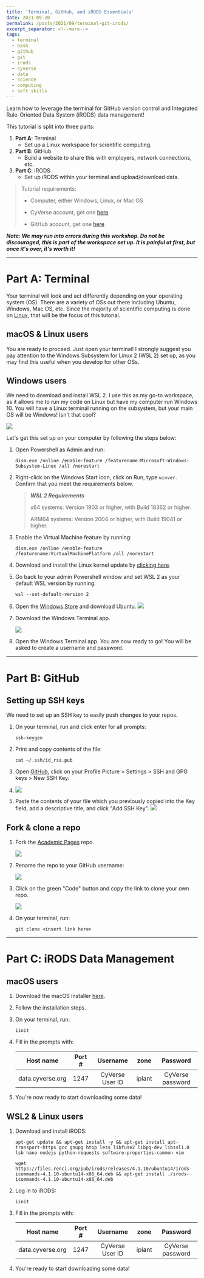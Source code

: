 ```yaml
---
title: 'Terminal, GitHub, and iRODS Essentials'
date: 2021-09-20
permalink: /posts/2021/09/terminal-git-irods/
excerpt_separator: <!--more-->
tags:
  - terminal
  - bash
  - github
  - git 
  - irods
  - cyverse
  - data
  - science
  - computing
  - soft skills
---
```


Learn how to leverage the terminal for GitHub version control and Integrated Rule-Oriented Data System (iRODS) data management!
<!--more-->
This tutorial is split into three parts: 
1. **Part A**: Terminal 
   * Set up a Linux workspace for scientific computing. 
2. **Part B**: GitHub
   * Build a website to share this with employers, network connections, etc. 
3. **Part C**: iRODS
   * Set up iRODS within your terminal and upload/download data.  

> Tutorial requirements: 
> 
> * Computer, either Windows, Linux, or Mac OS
> 
> * CyVerse account, get one [here](https://user.cyverse.org/register)
> 
> * GitHub account, get one [here](https://github.com/signup?ref_cta=Sign+up&ref_loc=header+logged+out&ref_page=%2F&source=header-home)

***Note: We may run into errors during this workshop. Do not be discouraged, this is part of the workspace set up. It is painful at first, but once it's over, it's worth it!***

---

# Part A: Terminal

Your terminal will look and act differently depending on your operating system (OS). There are a variety of OSs out there including Ubuntu, Windows, Mac OS, etc. Since the majority of scientific computing is done on [Linux](https://www.linux.org/), that will be the focus of this tutorial. 

## macOS & Linux users

You are ready to proceed. Just open your terminal! I strongly suggest you pay attention to the Windows Subsystem for Linux 2 (WSL 2) set up, as you may find this useful when you develop for other OSs. 

## Windows users

We need to download and install WSL 2. I use this as my go-to workspace, as it allows me to run my code on Linux but have my computer run Windows 10. You will have a Linux terminal running on the subsystem, but your main OS will be Windows! Isn't that cool?

![](/images/wsl2_example.png)

Let's get this set up on your computer by following the steps below:

1. Open Powershell as Admin and run:

    ```
    dism.exe /online /enable-feature /featurename:Microsoft-Windows-Subsystem-Linux /all /norestart
    ```

2. Right-click on the Windows Start icon, click on Run, type ```winver```. Confirm that you meet the requirements below.

    > ***WSL 2 Requirements***
    >
    > x64 systems: Version 1903 or higher, with Build 18362 or higher.
    >
    > ARM64 systems: Version 2004 or higher, with Build 19041 or higher.

3. Enable the Virtual Machine feature by running:

    ```
    dism.exe /online /enable-feature /featurename:VirtualMachinePlatform /all /norestart
    ```

4. Download and install the Linux kernel update by [clicking here](https://wslstorestorage.blob.core.windows.net/wslblob/wsl_update_x64.msi).
5. Go back to your admin Powershell window and set WSL 2 as your default WSL version by running:

    ```
    wsl --set-default-version 2
    ```

6. Open the [Windows Store](https://aka.ms/wslstore) and download Ubuntu.
    ![](/images/ms_store_ubuntu.png)

7. Download the Windows Terminal app.
   
    ![](/images/ms_store_terminal.png)

8. Open the Windows Terminal app. You are now ready to go! You will be asked to create a username and password. 

---

# Part B: GitHub

## Setting up SSH keys

We need to set up an SSH key to easily push changes to your repos.

1. On your terminal, run and click enter for all prompts:

    ```
    ssh-keygen
    ```

2. Print and copy contents of the file:

    ```
    cat ~/.ssh/id_rsa.pub
    ```

3. Open [GitHub](https://github.com/), click on your Profile Picture > Settings > SSH and GPG keys > New SSH Key.
4. 
    ![](/images/ssh_setup.png)

5. Paste the contents of your file which you previously copied into the Key field, add a descriptive title, and click "Add SSH Key".
    ![](/images/add_ssh.png)

## Fork & clone a repo

1. Fork the [Academic Pages](https://github.com/academicpages/academicpages.github.io) repo.

    ![](/images/fork_repo.png)

2. Rename the repo to your GitHub username:

    ![](/images/rename_repo.png)

3. Click on the green "Code" button and copy the link to clone your own repo.

    ![](/images/clone_repo.png)

4. On your terminal, run:

    ```
    git clone <insert link here>
    ```

---

# Part C: iRODS Data Management

## macOS users 

1. Download the macOS installer [here](https://cyverse.atlassian.net/wiki/download/attachments/241869823/cyverse-icommands-4.1.9.pkg?version=3&modificationDate=1472820029000&cacheVersion=1&api=v2).
2. Follow the installation steps. 
3. On your terminal, run: 
   
    ```
    iinit
    ```

4. Fill in the prompts with:
    
    |Host name|Port #|Username|zone|Password|
    |:--------------:|:--:|:-------------:|:----:|:--------------:|
    |data.cyverse.org|1247|CyVerse User ID|iplant|CyVerse password|

5. You're now ready to start downloading some data! 

## WSL2 & Linux users 

1. Download and install iRODS:

    ```
    apt-get update && apt-get install -y && apt-get install apt-transport-https gcc gnupg htop less libfuse2 libpq-dev libssl1.0 lsb nano nodejs python-requests software-properties-common vim
    ```

    ```
    wget https://files.renci.org/pub/irods/releases/4.1.10/ubuntu14/irods-icommands-4.1.10-ubuntu14-x86_64.deb && apt-get install ./irods-icommands-4.1.10-ubuntu14-x86_64.deb
    ```

2. Log in to iRODS:
   
    ```
    iinit
    ```

3. Fill in the prompts with:
    
    |Host name|Port #|Username|zone|Password|
    |:--------------:|:--:|:-------------:|:----:|:--------------:|
    |data.cyverse.org|1247|CyVerse User ID|iplant|CyVerse password|

4. You're ready to start downloading some data!
